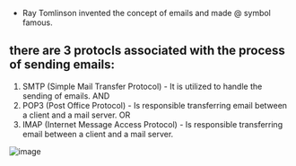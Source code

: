 -  Ray Tomlinson invented the concept of emails and made @ symbol famous.

## there are 3 protocls associated with the process of sending emails:
1. SMTP (Simple Mail Transfer Protocol) - It is utilized to handle the sending of emails.
 AND  
2. POP3 (Post Office Protocol) - Is responsible transferring email between a client and a mail server.
 OR
4. IMAP (Internet Message Access Protocol) - Is responsible transferring email between a client and a mail server.

![image](https://github.com/Darwish-md/TryHackMe/assets/72353586/3170bbf0-d393-4b7e-9eb3-e4898f96eaa2)
